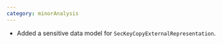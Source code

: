```yaml
---
category: minorAnalysis
---
```

* Added a sensitive data model for `SecKeyCopyExternalRepresentation`.
